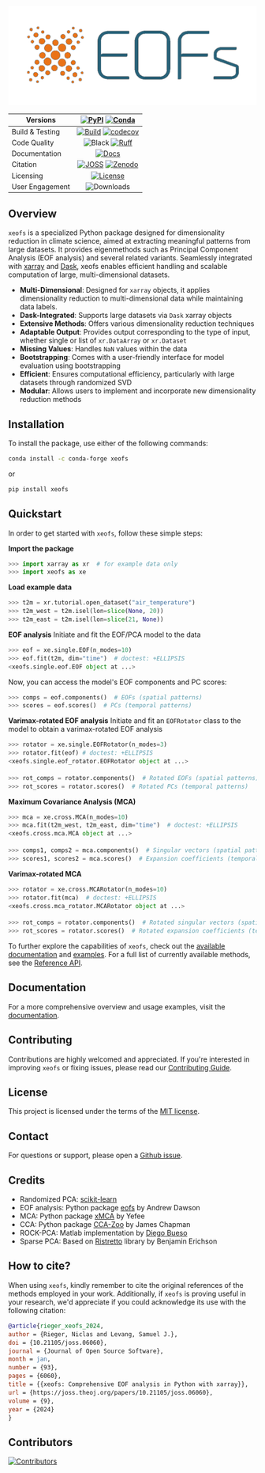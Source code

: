 ![xeofs logo](docs/logos/xeofs_logo_dark.png)

<p align="center">

| Versions                   | [![PyPI](https://img.shields.io/pypi/v/xeofs)](https://pypi.org/project/xeofs/) [![Conda](https://img.shields.io/conda/vn/conda-forge/xeofs)](https://anaconda.org/conda-forge/xeofs) |
|----------------------------|:---------------------------------------------------------------------------------------------:|
| Build & Testing            | [![Build](https://img.shields.io/github/actions/workflow/status/xarray-contrib/xeofs/ci.yml?branch=main)](https://github.com/xarray-contrib/xeofs/actions/workflows/ci.yml) [![codecov](https://codecov.io/github/nicrie/xeofs/branch/main/graph/badge.svg?token=8040ZDH6U7)](https://codecov.io/github/nicrie/xeofs) |
| Code Quality               | ![Black](https://img.shields.io/badge/code%20style-black-000000.svg)   [![Ruff](https://img.shields.io/endpoint?url=https://raw.githubusercontent.com/charliermarsh/ruff/main/assets/badge/v0.json)](https://github.com/charliermarsh/ruff)                           |
| Documentation              | [![Docs](https://readthedocs.org/projects/xeofs/badge/?version=latest)](https://xeofs.readthedocs.io/en/latest/index.html)                          |
| Citation                   | [![JOSS](https://joss.theoj.org/papers/4f50349ee1777b8a61761183047b1180/status.svg)](https://joss.theoj.org/papers/4f50349ee1777b8a61761183047b1180) [![Zenodo](https://zenodo.org/badge/DOI/10.5281/zenodo.6323012.svg)](https://zenodo.org/doi/10.5281/zenodo.6323011) 
| Licensing                  |  [![License](https://img.shields.io/pypi/l/xeofs)](https://github.com/xarray-contrib/xeofs/blob/main/LICENSE) |
| User Engagement            | ![Downloads](https://img.shields.io/pypi/dw/xeofs)                                          |

</p>

## Overview

`xeofs` is a specialized Python package designed for dimensionality reduction in climate science, aimed at extracting meaningful patterns from large datasets. It provides eigenmethods such as Principal Component Analysis (EOF analysis) and several related variants. Seamlessly integrated with [xarray](https://docs.xarray.dev/en/stable/) and [Dask](https://www.dask.org/), xeofs enables efficient handling and scalable computation of large, multi-dimensional datasets. 

- **Multi-Dimensional**: Designed for `xarray` objects, it applies dimensionality reduction to multi-dimensional data while maintaining data labels.
- **Dask-Integrated**: Supports large datasets via `Dask` xarray objects
- **Extensive Methods**: Offers various dimensionality reduction techniques
- **Adaptable Output**: Provides output corresponding to the type of input, whether single or list of `xr.DataArray` or `xr.Dataset`
- **Missing Values**: Handles `NaN` values within the data
- **Bootstrapping**: Comes with a user-friendly interface for model evaluation using bootstrapping
- **Efficient**: Ensures computational efficiency, particularly with large datasets through randomized SVD
- **Modular**: Allows users to implement and incorporate new dimensionality reduction methods

## Installation

To install the package, use either of the following commands:

```bash
conda install -c conda-forge xeofs
```

or

```bash
pip install xeofs
```

## Quickstart

In order to get started with `xeofs`, follow these simple steps:

**Import the package**
    
```python
>>> import xarray as xr  # for example data only
>>> import xeofs as xe

```

**Load example data**

```python
>>> t2m = xr.tutorial.open_dataset("air_temperature")
>>> t2m_west = t2m.isel(lon=slice(None, 20))
>>> t2m_east = t2m.isel(lon=slice(21, None))

```

**EOF analysis**
Initiate and fit the EOF/PCA model to the data

```python
>>> eof = xe.single.EOF(n_modes=10)
>>> eof.fit(t2m, dim="time")  # doctest: +ELLIPSIS
<xeofs.single.eof.EOF object at ...>

```
Now, you can access the model's EOF components and PC scores:

```py
>>> comps = eof.components()  # EOFs (spatial patterns)
>>> scores = eof.scores()  # PCs (temporal patterns)

```

**Varimax-rotated EOF analysis**
Initiate and fit an `EOFRotator` class to the model to obtain a varimax-rotated EOF analysis

```python
>>> rotator = xe.single.EOFRotator(n_modes=3)
>>> rotator.fit(eof) # doctest: +ELLIPSIS
<xeofs.single.eof_rotator.EOFRotator object at ...>

>>> rot_comps = rotator.components()  # Rotated EOFs (spatial patterns)
>>> rot_scores = rotator.scores()  # Rotated PCs (temporal patterns)

```

**Maximum Covariance Analysis (MCA)**

```python
>>> mca = xe.cross.MCA(n_modes=10)
>>> mca.fit(t2m_west, t2m_east, dim="time")  # doctest: +ELLIPSIS
<xeofs.cross.mca.MCA object at ...>

>>> comps1, comps2 = mca.components()  # Singular vectors (spatial patterns)
>>> scores1, scores2 = mca.scores()  # Expansion coefficients (temporal patterns)

```

**Varimax-rotated MCA**

```python
>>> rotator = xe.cross.MCARotator(n_modes=10)
>>> rotator.fit(mca)  # doctest: +ELLIPSIS
<xeofs.cross.mca_rotator.MCARotator object at ...>

>>> rot_comps = rotator.components()  # Rotated singular vectors (spatial patterns)
>>> rot_scores = rotator.scores()  # Rotated expansion coefficients (temporal patterns)

```

To further explore the capabilities of `xeofs`, check out the [available documentation](https://xeofs.readthedocs.io/en/latest/) and [examples](https://xeofs.readthedocs.io/en/latest/auto_examples/index.html).
For a full list of currently available methods, see the [Reference API](https://xeofs.readthedocs.io/en/latest/api.html).

## Documentation

For a more comprehensive overview and usage examples, visit the [documentation](https://xeofs.readthedocs.io/en/latest/).

## Contributing

Contributions are highly welcomed and appreciated. If you're interested in improving `xeofs` or fixing issues, please read our [Contributing Guide](https://xeofs.readthedocs.io/en/latest/overview_3_contributing.html).

## License

This project is licensed under the terms of the [MIT license](https://github.com/xarray-contrib/xeofs/blob/main/LICENSE).

## Contact

For questions or support, please open a [Github issue](https://github.com/xarray-contrib/xeofs/issues).

## Credits

- Randomized PCA: [scikit-learn](https://scikit-learn.org/stable/)
- EOF analysis: Python package [eofs](https://github.com/ajdawson/eofs) by Andrew Dawson
- MCA: Python package [xMCA](https://github.com/Yefee/xMCA) by Yefee
- CCA: Python package [CCA-Zoo](https://github.com/jameschapman19/cca_zoo) by James Chapman
- ROCK-PCA: Matlab implementation by [Diego Bueso](https://github.com/DiegoBueso/ROCK-PCA)
- Sparse PCA: Based on [Ristretto](https://github.com/erichson/ristretto) library by Benjamin Erichson

## How to cite?

When using `xeofs`, kindly remember to cite the original references of the methods employed in your work. Additionally, if `xeofs` is proving useful in your research, we'd appreciate if you could acknowledge its use with the following citation:

```bibtex
@article{rieger_xeofs_2024,
author = {Rieger, Niclas and Levang, Samuel J.},
doi = {10.21105/joss.06060},
journal = {Journal of Open Source Software},
month = jan,
number = {93},
pages = {6060},
title = {{xeofs: Comprehensive EOF analysis in Python with xarray}},
url = {https://joss.theoj.org/papers/10.21105/joss.06060},
volume = {9},
year = {2024}
}
```

## Contributors

[![Contributors](https://contrib.rocks/image?repo=xarray-contrib/xeofs)](https://github.com/xarray-contrib/xeofs/graphs/contributors)
